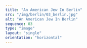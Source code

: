 ```yaml
---
title: "An American Jew In Berlin"
src: "/img/berlin/03_berlin.jpg"
alt: "An American Jew In Berlin"
sequence: 03
type: "image"
layout: "single"
orientation: "horizontal"
---
```

